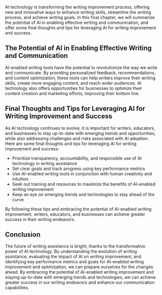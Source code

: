 
AI technology is transforming the writing improvement process, offering new and innovative ways to enhance writing skills, streamline the writing process, and achieve writing goals. In this final chapter, we will summarize the potential of AI in enabling effective writing and communication, and offer some final thoughts and tips for leveraging AI for writing improvement and success.

The Potential of AI in Enabling Effective Writing and Communication
-------------------------------------------------------------------

AI-enabled writing tools have the potential to revolutionize the way we write and communicate. By providing personalized feedback, recommendations, and content optimization, these tools can help writers improve their writing skills, create more engaging content, and reach wider audiences. AI technology also offers opportunities for businesses to optimize their content creation and marketing efforts, improving their bottom line.

Final Thoughts and Tips for Leveraging AI for Writing Improvement and Success
-----------------------------------------------------------------------------

As AI technology continues to evolve, it is important for writers, educators, and businesses to stay up-to-date with emerging trends and opportunities, while also addressing challenges and risks associated with AI adoption. Here are some final thoughts and tips for leveraging AI for writing improvement and success:

* Prioritize transparency, accountability, and responsible use of AI technology in writing assistance
* Set clear goals and track progress using key performance metrics
* Use AI-enabled writing tools in conjunction with human creativity and intuition
* Seek out training and resources to maximize the benefits of AI-enabled writing improvement
* Keep an eye on emerging trends and technologies to stay ahead of the curve

By following these tips and embracing the potential of AI-enabled writing improvement, writers, educators, and businesses can achieve greater success in their writing endeavors.

Conclusion
----------

The future of writing assistance is bright, thanks to the transformative power of AI technology. By understanding the evolution of writing assistance, evaluating the impact of AI on writing improvement, and identifying key performance metrics and goals for AI-enabled writing improvement and optimization, we can prepare ourselves for the changes ahead. By embracing the potential of AI-enabled writing improvement and staying up-to-date with emerging trends and technologies, we can achieve greater success in our writing endeavors and enhance our communication capabilities.
